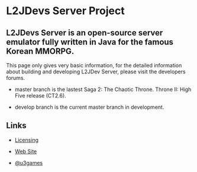 L2JDevs Server Project
==============

L2JDevs Server is an open-source server emulator fully written in Java for the famous Korean MMORPG.
--------------

This page only gives very basic information, for the detailed information about building and developing L2JDev Server, please visit the developers forums.

- master branch is the lastest Saga 2: The Chaotic Throne. Throne II: High Five release (CT2.6).

- develop branch is the current master branch in development.

Links
--------------

- [Licensing](dist/doc)

- [Web Site](http://l2jdevs.united-extreme.com)

- [@u3games](https://twitter.com/u3games)